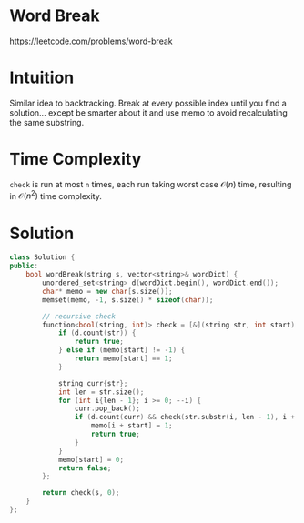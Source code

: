 # Word Break

https://leetcode.com/problems/word-break

# Intuition
Similar idea to backtracking. Break at every possible index until you find a solution... except be smarter about it and use memo to avoid recalculating the same substring.


# Time Complexity
`check` is run at most `n` times, each run taking worst case $\mathcal{O}(n)$ time, resulting in $\mathcal{O}(n^2)$ time complexity.


# Solution

```cpp
class Solution {
public:
    bool wordBreak(string s, vector<string>& wordDict) {
        unordered_set<string> d(wordDict.begin(), wordDict.end());
        char* memo = new char[s.size()];
        memset(memo, -1, s.size() * sizeof(char));

        // recursive check
        function<bool(string, int)> check = [&](string str, int start) {
            if (d.count(str)) {
                return true;
            } else if (memo[start] != -1) {
                return memo[start] == 1;
            }

            string curr{str};
            int len = str.size();
            for (int i{len - 1}; i >= 0; --i) {
                curr.pop_back();
                if (d.count(curr) && check(str.substr(i, len - 1), i + start)) {
                    memo[i + start] = 1;
                    return true;
                }
            }
            memo[start] = 0;
            return false;
        };

        return check(s, 0);
    }
};
```